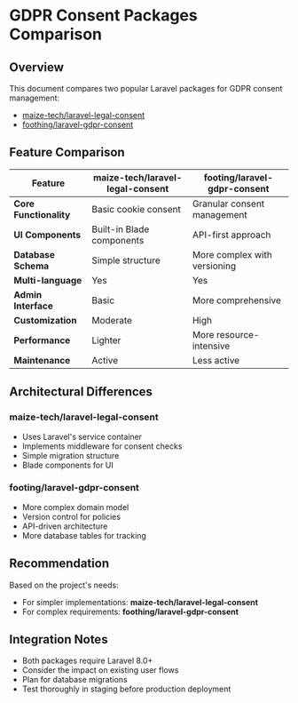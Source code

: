 # GDPR Consent Packages Comparison

## Overview
This document compares two popular Laravel packages for GDPR consent management:
- [maize-tech/laravel-legal-consent](https://github.com/maize-tech/laravel-legal-consent)
- [foothing/laravel-gdpr-consent](https://github.com/foothing/laravel-gdpr-consent)

## Feature Comparison

| Feature | maize-tech/laravel-legal-consent | footing/laravel-gdpr-consent |
|---------|----------------------------------|-----------------------------|
| **Core Functionality** | Basic cookie consent | Granular consent management |
| **UI Components** | Built-in Blade components | API-first approach |
| **Database Schema** | Simple structure | More complex with versioning |
| **Multi-language** | Yes | Yes |
| **Admin Interface** | Basic | More comprehensive |
| **Customization** | Moderate | High |
| **Performance** | Lighter | More resource-intensive |
| **Maintenance** | Active | Less active |

## Architectural Differences

### maize-tech/laravel-legal-consent
- Uses Laravel's service container
- Implements middleware for consent checks
- Simple migration structure
- Blade components for UI

### footing/laravel-gdpr-consent
- More complex domain model
- Version control for policies
- API-driven architecture
- More database tables for tracking

## Recommendation
Based on the project's needs:
- For simpler implementations: **maize-tech/laravel-legal-consent**
- For complex requirements: **foothing/laravel-gdpr-consent**

## Integration Notes
- Both packages require Laravel 8.0+
- Consider the impact on existing user flows
- Plan for database migrations
- Test thoroughly in staging before production deployment
